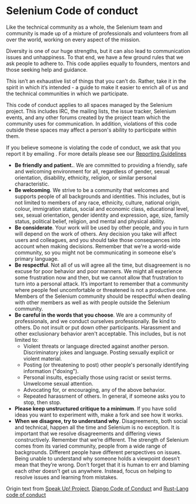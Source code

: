 # Selenium Code of conduct

Like the technical community as a whole, the Selenium team and community is made up of a mixture of professionals and volunteers from all over the world, working on every aspect of the mission.

Diversity is one of our huge strengths, but it can also lead to communication issues and unhappiness. To that end, we have a few ground rules that we ask people to adhere to. This code applies equally to founders, mentors and those seeking help and guidance.

This isn’t an exhaustive list of things that you can’t do. Rather, take it in the spirit in which it’s intended - a guide to make it easier to enrich all of us and the technical communities in which we participate.

This code of conduct applies to all spaces managed by the Selenium project. This includes IRC, the mailing lists, the issue tracker, Selenium events, and any other forums created by the project team which the community uses for communication. In addition, violations of this code outside these spaces may affect a person's ability to participate within them.

If you believe someone is violating the code of conduct, we ask that you report it by emailing <email address that needs creating>. For more details please see our [Reporting Guidelines]()

* **Be friendly and patient.**. We are committed to providing a friendly, safe and welcoming environment for all, regardless of gender, sexual orientation, disability, ethnicity, religion, or similar personal characteristic.
* **Be welcoming**. We strive to be a community that welcomes and supports people of all backgrounds and identities. This includes, but is not limited to members of any race, ethnicity, culture, national origin, colour, immigration status, social and economic class, educational level, sex, sexual orientation, gender identity and expression, age, size, family status, political belief, religion, and mental and physical ability.
* **Be considerate**. Your work will be used by other people, and you in turn will depend on the work of others. Any decision you take will affect users and colleagues, and you should take those consequences into account when making decisions. Remember that we're a world-wide community, so you might not be communicating in someone else's primary language.
* **Be respectful**. Not all of us will agree all the time, but disagreement is no excuse for poor behavior and poor manners. We might all experience some frustration now and then, but we cannot allow that frustration to turn into a personal attack. It’s important to remember that a community where people feel uncomfortable or threatened is not a productive one. Members of the Selenium community should be respectful when dealing with other members as well as with people outside the Selenium community.
* **Be careful in the words that you choose**. We are a community of professionals, and we conduct ourselves professionally. Be kind to others. Do not insult or put down other participants. Harassment and other exclusionary behavior aren't acceptable. This includes, but is not limited to:
  * Violent threats or language directed against another person.
  Discriminatory jokes and language.
  Posting sexually explicit or violent material.
  * Posting (or threatening to post) other people's personally identifying information ("doxing").
  * Personal insults, especially those using racist or sexist terms.
  Unwelcome sexual attention.
  * Advocating for, or encouraging, any of the above behavior.
  * Repeated harassment of others. In general, if someone asks you to stop, then stop.
* **Please keep unstructured critique to a minimum**.
 If you have solid ideas you want to experiment with, make a fork and see how it works.
* **When we disagree, try to understand why**. Disagreements, both social and technical, happen all the time and Selenium is no exception. It is important that we resolve disagreements and differing views constructively. Remember that we’re different. The strength of Selenium comes from its varied community, people from a wide range of backgrounds. Different people have different perspectives on issues. Being unable to understand why someone holds a viewpoint doesn’t mean that they’re wrong. Don’t forget that it is human to err and blaming each other doesn’t get us anywhere. Instead, focus on helping to resolve issues and learning from mistakes.

Origin text from [Speak Up! Project](http://speakup.io/coc.html), [Django Code of Conduct](https://www.djangoproject.com/conduct/) and [Rust-Lang code of conduct](https://www.rust-lang.org/conduct.html)
